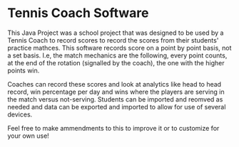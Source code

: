 # Tennis Coach Software
This Java Project was a school project that was designed to be used by a Tennis Coach to record scores to record the scores from their students' practice mathces. This software records score on a point by point basis, not a set basis. I.e, the match mechanics are the following, every point counts, at the end of the rotation (signalled by the coach), the one with the higher points win. 

Coaches can record these scores and look at analytics like head to head record, win percentage per day and wins where the players are serving in the match versus not-serving. Students can be imported and reomved as needed and data can be exported and imported to allow for use of several devices. 

Feel free to make ammendments to this to improve it or to customize for your own use! 
